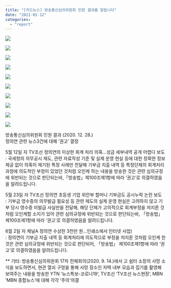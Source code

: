 ```yaml
---
title: "[카드뉴스] 방송통신심의위원회 민원 결과를 알립니다"
date: "2021-01-12"
categories: 
  - "report"
---
```


![](http://womenandwar.net/kr/wp-content/uploads/2021/01/카드뉴스-방통위-제소-결과_1-1024x1024.png)

![](http://womenandwar.net/kr/wp-content/uploads/2021/01/카드뉴스-방통위-제소-결과_2-1024x1024.png)

![](http://womenandwar.net/kr/wp-content/uploads/2021/01/카드뉴스-방통위-제소-결과_3-1024x1024.png)

![](http://womenandwar.net/kr/wp-content/uploads/2021/01/카드뉴스-방통위-제소-결과_4-1024x1024.png)

![](http://womenandwar.net/kr/wp-content/uploads/2021/01/카드뉴스-방통위-제소-결과_5-1024x1024.png)

![](http://womenandwar.net/kr/wp-content/uploads/2021/01/카드뉴스-방통위-제소-결과_6-1-1024x1024.png)

![](http://womenandwar.net/kr/wp-content/uploads/2021/01/카드뉴스-방통위-제소-결과_7-1024x1024.png)

![](http://womenandwar.net/kr/wp-content/uploads/2021/01/카드뉴스-방통위-제소-결과_8-1024x1024.png)

![](http://womenandwar.net/kr/wp-content/uploads/2021/01/카드뉴스-방통위-제소-결과_9-1024x1024.png)

![](http://womenandwar.net/kr/wp-content/uploads/2021/01/카드뉴스-방통위-제소-결과_10-1024x1024.png)

방송통신심의위원회 민원 결과 (2020. 12. 28.)  
정의연 관련 뉴스3건에 대해 ‘권고’ 결정

5월 12일 자 TV조선 정의연의 이상한 회계 처리 의혹…성금 세부내역 공개 어렵다 보도  
: 국세청의 의무공시 제도, 관련 자료작성 기준 및 실제 운영 현실 등에 대한 정확한 정보제공 없이 의혹이 제기된 특정 사례만 전달해 기부금 지출 내역 등 특정단체의 회계처리 과정에 의도적인 부정이 있었던 것처럼 오인케 하는 내용을 방송한 것은 관련 심의규정에 위반되는 것으로 판단되는바,「방송법」제100조제1항에 따라 ‘권고’로 의결하였음을 알려드립니다.

5월 23일 자 TV조선 정의연 초등생 기업 위안부 할머니 기부금도 공시누락 논란 보도  
: 기부금 영수증의 의무발급 필요성 등 관련 제도의 실제 운영 현실은 고려하지 않고 기부 당시 영수증 미발급 사실만을 전달해, 해당 단체가 고의적으로 회계부정을 저지른 것처럼 오인케할 소지가 있어 관련 심의규정에 위반되는 것으로 판단되는바, 「방송법」 제100조제1항에 따라 ‘권고’로 의결하였음을 알려드립니다.

6월 2일 자 채널A 정의연 수상한 3천만 원…인쇄소에서 인터넷 사업)  
: 정의연이 기부금 지출 내역 등 회계처리에 의도적으로 부정을 저지른 것처럼 오인케 한 것은 관련 심의규정에 위반되는 것으로 판단되어, 「방송법」 제100조제1항에 따라 ‘권고’로 의결하였음을 알려드립니다.

\*\* 기타: 방송통신심의위원회 17차 전체회의(2020. 9. 14.)에서 고 쉼터 소장의 사망 소식을 보도하면서, 현관 열쇠 구멍을 통해 사망 장소인 자택 내부 모습과 집기를 촬영해 보여주는 내용을 방송한 YTN ‘뉴스특보-코로나19’, TV조선 ‘TV조선 뉴스현장’, MBN ‘MBN 종합뉴스’에 대해 각각 ‘주의'의결
